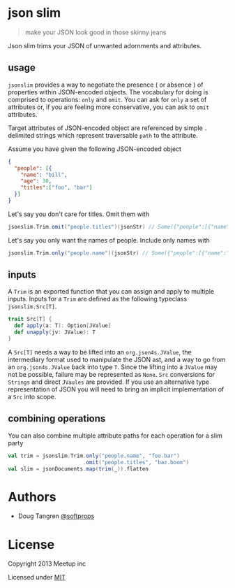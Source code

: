 # json slim

> make your JSON look good in those skinny jeans

Json slim trims your JSON of unwanted adornments and attributes.

## usage

`jsonslim` provides a way to negotiate the presence ( or absence ) of properties within JSON-encoded objects. The vocabulary for doing is comprised to operations: `only` and `omit`. 
You can ask for `only` a set of attributes or, if you are feeling more conservative, you can ask to `omit` attributes.

Target attributes of JSON-encoded object are referenced by simple `.` delimited strings which represent traversable `path` to the attribute.

Assume you have given the following JSON-encoded object

```json
{
  "people": [{
    "name": "bill",
    "age": 30,
    "titles":["foo", "bar"]
  }]
}
```

Let's say you don't care for titles. Omit them with

```scala
jsonslim.Trim.omit("people.titles")(jsonStr) // Some({"people":[{"name":"bill","age":30}]})
```

Let's say you only want the names of people. Include only names with

```scala
jsonslim.Trim.only("people.name")(jsonStr) // Some({"people":[{"name":"bill"}]})
```

## inputs

A `Trim` is an exported function that you can assign and apply to multiple inputs. Inputs for a `Trim` are defined as the following typeclass `jsonslim.Src[T]`.

```scala
trait Src[T] {
  def apply(a: T): Option[JValue]
  def unapply(jv: JValue): T
}
```

A `Src[T]` needs a way to be lifted into an `org.json4s.JValue`, the intermediary format used to manipulate the JSON ast, and a way to go from an `org.json4s.JValue` back into type `T`. Since the lifting into a `JValue` may
not be possible, failure may be represented as `None`. `Src` conversions for `Strings` and direct `JVaules` are provided. If you use an alternative type representation
of JSON you will need to bring an implicit implementation of a `Src` into scope.

## combining operations

You can also combine multiple attribute paths for each operation for a slim party

```scala
val trim = jsonslim.Trim.only("people.name", "foo.bar")
                        .omit("people.titles", "baz.boom")
val slim = jsonDocuments.map(trim(_)).flatten
```



# Authors

* Doug Tangren [@softprops](http://github.com/softprops)

# License

Copyright 2013 Meetup inc

Licensed under [MIT](https://github.com/meetup/json-slim/blob/master/LICENSE)